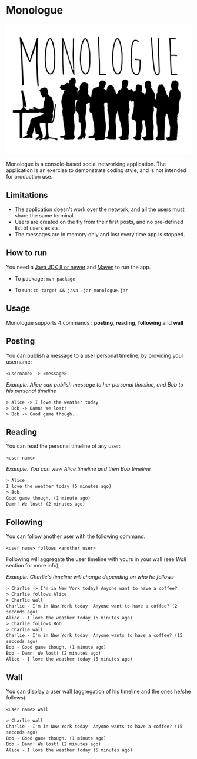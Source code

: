 Monologue
=========

![Monologue logo](assets/logo.png)

Monologue is a console-based social networking application.
The application is an exercise to demonstrate coding style, and is not intended for production use.

Limitations
-----------

 * The application doesn't work over the network, and all the users must share the same terminal.
 * Users are created on the fly from their first posts, and no pre-defined list of users exists.
 * The messages are in memory only and lost every time app is stopped.
 
How to run
----------

You need a [Java JDK 8 or newer][jdk-link] and [Maven][maven-link] to run the app.

* To package: `mvn package`

* To run: `cd target && java -jar monologue.jar`


Usage
-----

Monologue supports 4 commands : **posting**, **reading**, **following** and **wall**

## Posting

You can publish a message to a user personal timeline, by providing your username:

`<username> -> <message>`

*Example: Alice can publish message to her personal timeline, and Bob to his personal timeline*

```
> Alice -> I love the weather today
> Bob -> Damn! We lost!
> Bob -> Good game though.
```

## Reading

You can read the personal timeline of any user:

`<user name>`

*Example: You can view Alice timeline and then Bob timeline*

```
> Alice
I love the weather today (5 minutes ago)
> Bob
Good game though. (1 minute ago)
Damn! We lost! (2 minutes ago)
```

## Following

You can follow another user with the following command:

`<user name> follows <another user>`

Following will aggregate the user timeline with yours in your wall (see _Wall_ section for more info),

*Example:  Charlie's timeline will change depending on who he follows*

```
> Charlie -> I'm in New York today! Anyone want to have a coffee?
> Charlie follows Alice
> Charlie wall
Charlie - I'm in New York today! Anyone want to have a coffee? (2 seconds ago)
Alice - I love the weather today (5 minutes ago)
> Charlie follows Bob
> Charlie wall
Charlie - I'm in New York today! Anyone wants to have a coffee? (15 seconds ago)
Bob - Good game though. (1 minute ago)
Bob - Damn! We lost! (2 minutes ago)
Alice - I love the weather today (5 minutes ago)
```

## Wall

You can display a user wall (aggregation of his timeline and the ones he/she follows):

`<user name> wall`

```
> Charlie wall
Charlie - I'm in New York today! Anyone wants to have a coffee? (15 seconds ago)
Bob - Good game though. (1 minute ago)
Bob - Damn! We lost! (2 minutes ago)
Alice - I love the weather today (5 minutes ago)
```

[jdk-link]: http://www.oracle.com/technetwork/java/javase/downloads/
[maven-link]: https://maven.apache.org/
